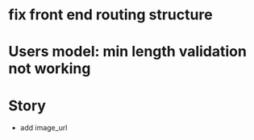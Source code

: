 # fix front end routing structure 
# Users model: min length validation not working

# Story 
* add image_url 